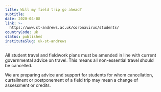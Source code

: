 ```yaml
---
title: Will my field trip go ahead?
subtitle: 
date: 2020-04-08
link: >-
  https://www.st-andrews.ac.uk/coronavirus/students/
countryCode: uk
status: published
instituteSlug: uk-st-andrews
---
```

All student travel and fieldwork plans must be amended in line with current governmental advice on travel. This means all non-essential travel should be cancelled.

We are preparing advice and support for students for whom cancellation, curtailment or postponement of a field trip may mean a change of assessment or credits. 
